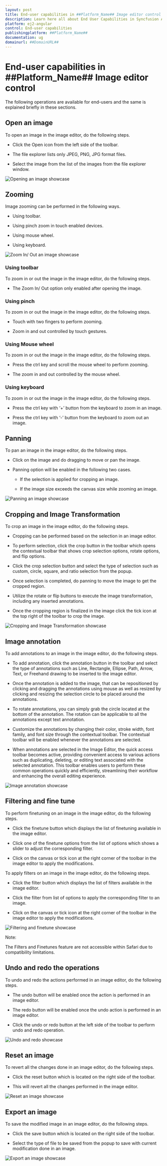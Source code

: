 ```yaml
---
layout: post
title: End-user capabilities in ##Platform_Name## Image editor control | Syncfusion
description: Learn here all about End User Capabilities in Syncfusion Angular Image editor component of Syncfusion Essential JS 2 and more.
platform: ej2-angular
control: End-user capabilities 
publishingplatform: ##Platform_Name##
documentation: ug
domainurl: ##DomainURL##
---
```


# End-user capabilities in ##Platform_Name## Image editor control

The following operations are available for end-users and the same is explained briefly in these sections.

## Open an image

To open an image in the image editor, do the following steps.

* Click the Open icon from the left side of the toolbar.

* The file explorer lists only JPEG, PNG, JPG format files.

* Select the image from the list of the images from the file explorer window.

![Opening an image showcase](../code-snippet/image-editor/images/open.gif)

## Zooming

Image zooming can be performed in the following ways.

* Using toolbar.

* Using pinch zoom in touch enabled devices.

* Using mouse wheel.

* Using keyboard.

![Zoom In/ Out an image showcase](../code-snippet/image-editor/images/zoom.gif)

### Using toolbar

To zoom in or out the image in the image editor, do the following steps.

* The Zoom In/ Out option only enabled after opening the image.

### Using pinch

To zoom in or out the image in the image editor, do the following steps.

* Touch with two fingers to perform zooming.

* Zoom in and out controlled by touch gestures.

### Using Mouse wheel

To zoom in or out the image in the image editor, do the following steps.

* Press the ctrl key and scroll the mouse wheel to perform zooming.

* The zoom in and out controlled by the mouse wheel.

### Using keyboard

To zoom in or out the image in the image editor, do the following steps.

* Press the ctrl key with ‘+’ button from the keyboard to zoom in an image.

* Press the ctrl key with ‘-’ button from the keyboard to zoom out an image.

## Panning

To pan an image in the image editor, do the following steps.

* Click on the image and do dragging to move or pan the image.

* Panning option will be enabled in the following two cases.

    * If the selection is applied for cropping an image.

    * If the image size exceeds the canvas size while zooming an image.

![Panning an image showcase](../code-snippet/image-editor/images/pan.gif)

## Cropping and Image Transformation

To crop an image in the image editor, do the following steps.

* Cropping can be performed based on the selection in an image editor.

* To perform selection, click the crop button in the toolbar which opens the contextual toolbar that shows crop selection options, rotate options, and flip options.

* Click the crop selection button and select the type of selection such as custom, circle, square, and ratio selection from the popup.

* Once selection is completed, do panning to move the image to get the cropped region.

* Utilize the rotate or flip buttons to execute the image transformation, including any inserted annotations.

* Once the cropping region is finalized in the image click the tick icon at the top right of the toolbar to crop the image.

![Cropping and Image Transformation showcase](../code-snippet/image-editor/images/crop-transform.gif)

## Image annotation

To add annotations to an image in the image editor, do the following steps.

* To add annotation, click the annotation button in the toolbar and select the type of annotations such as Line, Rectangle, Ellipse, Path, Arrow, Text, or Freehand drawing to be inserted to the image editor.

* Once the annotation is added to the image, that can be repositioned by clicking and dragging the annotations using mouse as well as resized by clicking and resizing the selection circle to be placed around the annotations.

* To rotate annotations, you can simply grab the circle located at the bottom of the annotation. The rotation can be applicable to all the annotations except text annotation.

* Customize the annotations by changing their color, stroke width, font family, and font size through the contextual toolbar. The contextual toolbar will be enabled whenever the annotations are selected.

* When annotations are selected in the Image Editor, the quick access toolbar becomes active, providing convenient access to various actions such as duplicating, deleting, or editing text associated with the selected annotation. This toolbar enables users to perform these common operations quickly and efficiently, streamlining their workflow and enhancing the overall editing experience.

![Image annotation showcase](../code-snippet/image-editor/images/annotation.gif)

## Filtering and fine tune

To perform finetuning on an image in the image editor, do the following steps.

* Click the finetune button which displays the list of finetuning available in the image editor.

* Click one of the finetune options from the list of options which shows a slider to adjust the corresponding filter.

* Click on the canvas or tick icon at the right corner of the toolbar in the image editor to apply the modifications.

To apply filters on an image in the image editor, do the following steps.

* Click the filter button which displays the list of filters available in the image editor.

* Click the filter from list of options to apply the corresponding filter to an image.

* Click on the canvas or tick icon at the right corner of the toolbar in the image editor to apply the modifications.

![Filtering and finetune showcase](../code-snippet/image-editor/images/filter-finetune.gif)

Note:

The Filters and Finetunes feature are not accessible within Safari due to compatibility limitations.

## Undo and redo the operations

To undo and redo the actions performed in an image editor, do the following steps.

* The undo button will be enabled once the action is performed in an image editor.

* The redo button will be enabled once the undo action is performed in an image editor.

* Click the undo or redo button at the left side of the toolbar to perform undo and redo operation.

![Undo and redo showcase](../code-snippet/image-editor/images/undo-redo.gif)

## Reset an image

To revert all the changes done in an image editor, do the following steps.

* Click the reset button which is located on the right side of the toolbar.

* This will revert all the changes performed in the image editor.

![Reset an image showcase](../code-snippet/image-editor/images/reset.gif)

## Export an image

To save the modified image in an image editor, do the following steps.

* Click the save button which is located on the right side of the toolbar.

* Select the type of file to be saved from the popup to save with current modification done in an image.

![Export an image showcase](../code-snippet/image-editor/images/save.gif)